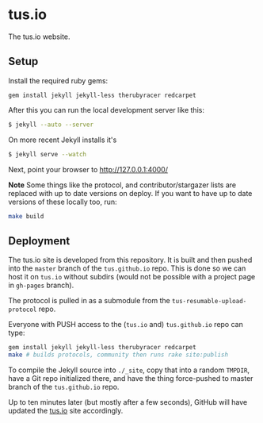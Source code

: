 # tus.io

The tus.io website.

## Setup

Install the required ruby gems:

```
gem install jekyll jekyll-less therubyracer redcarpet
```

After this you can run the local development server like this:

```bash
$ jekyll --auto --server
```

On more recent Jekyll installs it's

```bash
$ jekyll serve --watch
```


Next, point your browser to http://127.0.0.1:4000/

**Note** Some things like the protocol, and contributor/stargazer lists are replaced with
up to date versions on deploy.
If you want to have up to date versions of these locally too, run:

```bash
make build
```

## Deployment

The tus.io site is developed from this repository.
It is built and then pushed into the `master` branch of the `tus.github.io` repo. 
This is done so we can host it on `tus.io` without subdirs 
(would not be possible with a project page in `gh-pages` branch).

The protocol is pulled in as a submodule from  the `tus-resumable-upload-protocol` repo.

Everyone with PUSH access to the (`tus.io` and) `tus.github.io` repo can type:

```bash
gem install jekyll jekyll-less therubyracer redcarpet
make # builds protocols, community then runs rake site:publish
```

To compile the Jekyll source into `./_site`, copy that into a random `TMPDIR`,
have a Git repo initialized there, and have the thing force-pushed to master branch of the `tus.github.io` repo.

Up to ten minutes later (but mostly after a few seconds), 
GitHub will have updated the [tus.io]() site accordingly. 
